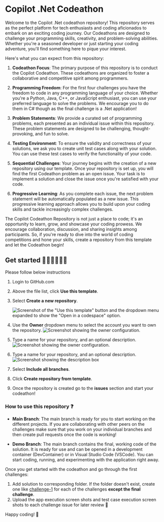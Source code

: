 # Copilot .Net Codeathon 

Welcome to the Copilot .Net codeathon repository! This repository serves as the perfect platform for tech enthusiasts and coding aficionados to embark on an exciting coding journey. Our Codeathons are designed to challenge your programming skills, creativity, and problem-solving abilities. Whether you're a seasoned developer or just starting your coding adventure, you'll find something here to pique your interest.

Here's what you can expect from this repository:

1. **Codeathon Focus**: The primary purpose of this repository is to conduct the Copilot Codeathon. These codeathons are organized to foster a collaborative and competitive spirit among programmers.

2. **Programming Freedom**: For the first four challenges you have the freedom to code in any programming language of your choice. Whether you're a Python, Java, C++, or JavaScript enthusiast, you can use your preferred language to solve the problems. We encourage you to do them in C# though as the final challenge is a .Net application!

3. **Problem Statements**: We provide a curated set of programming problems, each presented as an individual issue within this repository. These problem statements are designed to be challenging, thought-provoking, and fun to solve.

4. **Testing Environment**: To ensure the validity and correctness of your solutions, we ask you to create unit test cases along with your solution. You can use these test cases to verify the functionality of your code.

5. **Sequential Challenges**: Your journey begins with the creation of a new repository using our template. Once your repository is set up, you will find the first Codeathon problem as an open issue. Your task is to implement a solution and close the issue once you're satisfied with your code.

6. **Progressive Learning**: As you complete each issue, the next problem statement will be automatically populated as a new issue. This progressive learning approach allows you to build upon your coding skills and tackle increasingly complex challenges.

The Copilot Codeathon Repository is not just a place to code; it's an opportunity to learn, grow, and showcase your coding prowess. We encourage collaboration, discussion, and sharing insights among participants. So, if you're ready to dive into the world of coding competitions and hone your skills, create a repository from this template and let the Codeathon begin!

## Get started 👩🏻‍💻👨🏻‍💻

Please follow below instructions
1. Login to GitHub.com
1. Above the file list, click **Use this template**.
1. Select **Create a new repository**.

   ![Screenshot of the "Use this template" button and the dropdown menu expanded to show the "Open in a codespace" option.](https://docs.github.com/assets/cb-77734/mw-1440/images/help/repository/use-this-template-button.webp)
1. Use the **Owner** dropdown menu to select the account you want to own the repository.
    ![Screenshot showing the owner configuration.](https://docs.github.com/assets/cb-26658/mw-1440/images/help/repository/create-repository-owner.webp)
1. Type a name for your repository, and an optional description.
    ![Screenshot showing the owner configuration.](https://docs.github.com/assets/cb-26658/mw-1440/images/help/repository/create-repository-owner.webp)
1. Type a name for your repository, and an optional description.
    ![Screenshot showing the description box](https://docs.github.com/assets/cb-61138/mw-1440/images/help/repository/create-repository-name.webp)
1. Select **Include all branches**.
1. Click **Create repository from template**.
1. Once the repository is created go to the **issues** section and start your codeathon!


### How to use this repository ❓

- **Main Branch**: The main branch is ready for you to start working on the different projects. If you are collaborating with other peers on the challenges make sure that you work on your individual branches and then create pull requests once the code is working! 

- **Demo Branch**: The main branch contains the final, working code of the solution. It is ready for use and can be opened in a development container (DevContainer) or in Visual Studio Code (VSCode). You can start coding, running, and experimenting with the application right away.

Once you get started with the codeathon and go through the first challenges:

1. Add solution to corresponding folder. If the folder doesn't exist, create one like [challenge-1](./challenge-1) for each of the challenges **except the final challenge**.
2. Upload the app execution screen shots and test case execution screen shots to each challenge issue for later review 👀 

Happy coding! 🚀
